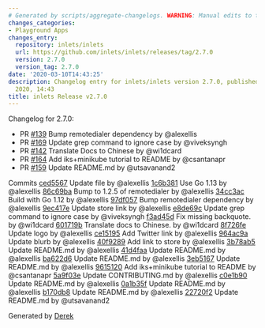 ```yaml
---
# Generated by scripts/aggregate-changelogs. WARNING: Manual edits to this files will be overwritten.
changes_categories:
- Playground Apps
changes_entry:
  repository: inlets/inlets
  url: https://github.com/inlets/inlets/releases/tag/2.7.0
  version: 2.7.0
  version_tag: 2.7.0
date: '2020-03-10T14:43:25'
description: Changelog entry for inlets/inlets version 2.7.0, published on 10 March
  2020, 14:43
title: inlets Release v2.7.0
---
```


Changelog for 2.7.0:
* PR [#139](https://github.com/inlets/inlets/pull/139) Bump remotedialer dependency by @alexellis
* PR [#169](https://github.com/inlets/inlets/pull/169) Update grep command to ignore case by @viveksyngh
* PR [#142](https://github.com/inlets/inlets/pull/142) Translate Docs to Chinese by @wi1dcard
* PR [#164](https://github.com/inlets/inlets/pull/164) Add iks+minikube tutorial to README by @csantanapr
* PR [#159](https://github.com/inlets/inlets/pull/159) Update README.md by @utsavanand2

Commits
[ced5567](https://github.com/inlets/inlets/commit/ced556795aecc6e2ac514032e78f3096d17bfa25) Update file by @alexellis
[1c6b381](https://github.com/inlets/inlets/commit/1c6b381f2a9046feb83c471a622cd4b0f00af1c0) Use Go 1.13 by @alexellis
[86c69ba](https://github.com/inlets/inlets/commit/86c69ba7422e78243d7c9b69442dbad58099f2a1) Bump to 1.2.5 of remotedialer by @alexellis
[34cc3ac](https://github.com/inlets/inlets/commit/34cc3acb4ca98c1c187d25cddf3db3a1e1d18f74) Build with Go 1.12 by @alexellis
[97df057](https://github.com/inlets/inlets/commit/97df05753e51126bb76d3c614a4ef038d60be6d5) Bump remotedialer dependency by @alexellis
[9ec417e](https://github.com/inlets/inlets/commit/9ec417e6c64ae9d4f79b645cf3b283ce94349e54) Update store link by @alexellis
[e8de69c](https://github.com/inlets/inlets/commit/e8de69c137c78c03e1a7d128e4671d87dbd89f6a) Update grep command to ignore case by @viveksyngh
[f3ad45d](https://github.com/inlets/inlets/commit/f3ad45dd7fdc0cedbaebee4a9fb8406c39b60d24) Fix missing backquote. by @wi1dcard
[601719b](https://github.com/inlets/inlets/commit/601719b50c6218fc7c7888d425865d6f6d3f4dfd) Translate docs to Chinese. by @wi1dcard
[8f726fe](https://github.com/inlets/inlets/commit/8f726fe5969c2ff38f297209c2b370f25452f04b) Update logo by @alexellis
[ce15195](https://github.com/inlets/inlets/commit/ce151959ac611758acb6d5bdaa2d47138f4c5d0b) Add Twitter link by @alexellis
[964ac9a](https://github.com/inlets/inlets/commit/964ac9a1599c2e3ea39bb35766da7e16df32a220) Update blurb by @alexellis
[40f9289](https://github.com/inlets/inlets/commit/40f92890ecba25fe7e8b334c4a75f120c130b49e) Add link to store by @alexellis
[3b78ab5](https://github.com/inlets/inlets/commit/3b78ab5d4b54f89eadbaf6bcdf4abbdc4f6cbd41) Update README.md by @alexellis
[41d4faa](https://github.com/inlets/inlets/commit/41d4faa7ab0681b279d3d655bcc63707b001df0d) Update README.md by @alexellis
[ba622d6](https://github.com/inlets/inlets/commit/ba622d6d35f0fb7ca644cd804e565938585c3512) Update README.md by @alexellis
[3eb5167](https://github.com/inlets/inlets/commit/3eb5167b4bce27ed9b832b04a9ceb099aa3e5964) Update README.md by @alexellis
[9615120](https://github.com/inlets/inlets/commit/9615120da12a75523e820019c58ac1dbaaf75e57) Add iks+minikube tutorial to README by @csantanapr
[5a9f03e](https://github.com/inlets/inlets/commit/5a9f03e64f426eeb29048ff8d33fe5502a377015) Update CONTRIBUTING.md by @alexellis
[c0e1b90](https://github.com/inlets/inlets/commit/c0e1b9087471c16f280de07ad2506fb195f04d59) Update README.md by @alexellis
[0a1b35f](https://github.com/inlets/inlets/commit/0a1b35fb9c16c2a9ae6db78c8e60046b1d275385) Update README.md by @alexellis
[b170db8](https://github.com/inlets/inlets/commit/b170db8ef13843f4ee6172e22e2e424e397af527) Update README.md by @alexellis
[22720f2](https://github.com/inlets/inlets/commit/22720f290caf4911fb514cac81cc78cd60242d0f) Update README.md by @utsavanand2

Generated by [Derek](https://github.com/alexellis/derek/)

